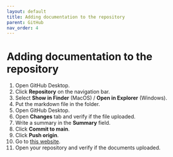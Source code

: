 ```yaml
---
layout: default
title: Adding documentation to the repository
parent: GitHub
nav_order: 4
---
```

 
# Adding documentation to the repository


1.	Open GitHub Desktop.
2.	Click **Repository** on the navigation bar.
3.	Select **Show in Finder** (MacOS) / **Open in Explorer** (Windows).
4.	Put the markdown file in the folder.
5.	Open GitHub Desktop.
6.	Open **Changes** tab and verify if the file uploaded.
7.	Write a summary in the **Summary** field.
8.	Click **Commit to main**.
9.	Click **Push origin**.
10.	Go to [this website]([https://github.com/ ).
11.	Open your repository and verify if the documents uploaded.

